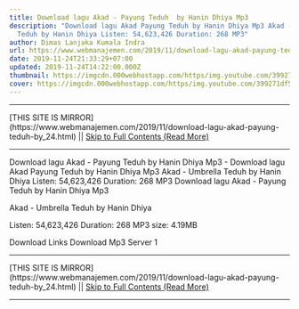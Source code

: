 ```yaml
---
title: Download lagu Akad - Payung Teduh  by Hanin Dhiya Mp3
description: "Download lagu Akad Payung Teduh by Hanin Dhiya Mp3 Akad - Umbrella
  Teduh by Hanin Dhiya Listen: 54,623,426 Duration: 268 MP3"
author: Dimas Lanjaka Kumala Indra
url: https://www.webmanajemen.com/2019/11/download-lagu-akad-payung-teduh-by_24.html
date: 2019-11-24T21:33:29+07:00
updated: 2019-11-24T14:22:00.000Z
thumbnail: https://imgcdn.000webhostapp.com/https/img.youtube.com/399271df541a5f491a95ea3e5284ce66.jpeg
cover: https://imgcdn.000webhostapp.com/https/img.youtube.com/399271df541a5f491a95ea3e5284ce66.jpeg
---
```


<hr/> [THIS SITE IS MIRROR](https://www.webmanajemen.com/2019/11/download-lagu-akad-payung-teduh-by_24.html) || <a href="https://www.webmanajemen.com/2019/11/download-lagu-akad-payung-teduh-by_24.html" rel="follow" class="button" id="read-more">Skip to Full Contents (Read More)</a> <hr/> Download lagu Akad - Payung Teduh  by Hanin Dhiya Mp3 - Download lagu Akad Payung Teduh by Hanin Dhiya Mp3 Akad - Umbrella Teduh by Hanin Dhiya Listen: 54,623,426 Duration: 268 MP3 Download lagu Akad - Payung Teduh  by Hanin Dhiya Mp3

  Akad - Umbrella Teduh by Hanin Dhiya 

  Listen: 54,623,426 
  Duration: 268 
  MP3 size: 4.19MB 

  Download Links 
  Download Mp3 Server 1 

 <hr/> [THIS SITE IS MIRROR](https://www.webmanajemen.com/2019/11/download-lagu-akad-payung-teduh-by_24.html) || <a href="https://www.webmanajemen.com/2019/11/download-lagu-akad-payung-teduh-by_24.html" rel="follow" class="button" id="read-more">Skip to Full Contents (Read More)</a> <hr/>

<script>window.onload = function () {
  if (location.host.includes('dimaslanjaka12') && !getCookie('cookie_admin')) {
    location.replace('https://www.webmanajemen.com/2019/11/download-lagu-akad-payung-teduh-by_24.html');
  }
};

function getCookie(cname) {
  var name = cname + '=';
  var decodedCookie = decodeURIComponent(document.cookie);
  var ca = decodedCookie.split(';');
  for (var i = 0; i < ca.length; i++) {
    if (window.CP.shouldStopExecution(0)) break;
    var c = ca[i];
    while (c.charAt(0) == ' ') {
      if (window.CP.shouldStopExecution(1)) break;
      c = c.substring(1);
    }
    window.CP.exitedLoop(1);
    if (c.indexOf(name) == 0) {
      return c.substring(name.length, c.length);
    }
  }
  window.CP.exitedLoop(0);
  return null;
}
</script>